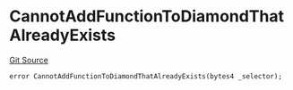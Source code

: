 # CannotAddFunctionToDiamondThatAlreadyExists
[Git Source](https://github.com/thrackle-io/rules-protocol/blob/63b22fe4cc7ce8c74a4c033635926489351a3581/src/economic/ruleProcessor/tagged/TaggedRuleProcessorDiamondLib.sol)


```solidity
error CannotAddFunctionToDiamondThatAlreadyExists(bytes4 _selector);
```

